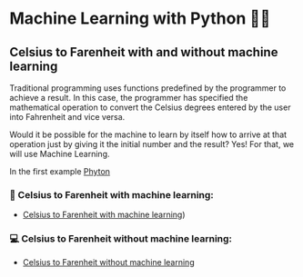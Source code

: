 # Machine Learning with Python 🐍🤖
## Celsius to Farenheit with and without machine learning

Traditional programming uses functions predefined by the programmer to achieve a result. In this case, the programmer has specified the mathematical operation to convert the Celsius degrees entered by the user into Fahrenheit and vice versa.

Would it be possible for the machine to learn by itself how to arrive at that operation just by giving it the initial number and the result? Yes! For that, we will use Machine Learning.

In the first example [Phyton](#🤖-Celsius-to-Farenheit-with-machine-learning:) 

### 🤖 Celsius to Farenheit with machine learning:
- [Celsius to Farenheit with machine learning](https://github.com/PatZermo/python/blob/main/Machine%20Learning%3A%20Celsius%20to%20Farenheit/with-machine-learning.py))

### 💻 Celsius to Farenheit without machine learning:
- [Celsius to Farenheit without machine learning](https://github.com/PatZermo/python/blob/main/Machine%20Learning%3A%20Celsius%20to%20Farenheit/without-machine-learning)
